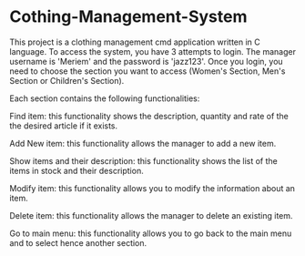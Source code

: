 # Cothing-Management-System
This project is a clothing management cmd application written in C language.
To access the system, you have 3 attempts to login. The manager username is 'Meriem' and the password is 'jazz123'. 
Once you login, you need to choose the section you want to access (Women's Section, Men's Section or Children's Section).

Each section contains the following functionalities:

Find item: this functionality shows the description, quantity and rate of the the desired article if it exists. 

Add New item: this functionality allows the manager to add a new item.

Show items and their description: this functionality shows the list of the items in stock and their description.

Modify item: this functionality allows you to modify the information about an item.

Delete item: this functionality allows the manager to delete an existing item.

Go to main menu: this functionality allows you to go back to the main menu and to select hence another section.

